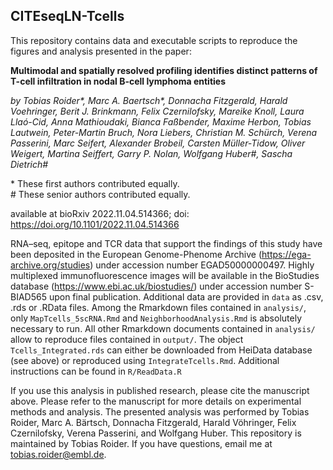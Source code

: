 ## CITEseqLN-Tcells

This repository contains data and executable scripts to reproduce the figures and analysis presented in the paper:

**Multimodal and spatially resolved profiling identifies distinct patterns of T-cell infiltration in nodal B-cell lymphoma entities**  

*by Tobias Roider\*, Marc A. Baertsch\*, Donnacha Fitzgerald, Harald Voehringer, Berit J. Brinkmann, Felix Czernilofsky, Mareike Knoll, Laura Llaó-Cid, Anna Mathioudaki, Bianca Faßbender, Maxime Herbon, Tobias Lautwein, Peter-Martin Bruch, Nora Liebers, Christian M. Schürch, Verena Passerini, Marc Seifert, Alexander Brobeil, Carsten Müller-Tidow, Oliver Weigert, Martina Seiffert, Garry P. Nolan, Wolfgang Huber#, Sascha Dietrich#*

\* These first authors contributed equally.  
\# These senior authors contributed equally.

available at bioRxiv 2022.11.04.514366; doi: https://doi.org/10.1101/2022.11.04.514366

RNA–seq, epitope and TCR data that support the findings of this study have been deposited in the European Genome-Phenome Archive (https://ega-archive.org/studies) under accession number EGAD50000000497.  Highly multiplexed immunofluorescence images will be available in the BioStudies database (https://www.ebi.ac.uk/biostudies/) under accession number S-BIAD565 upon final publication. 
Additional data are provided in `data` as .csv, .rds or .RData files. 
Among the Rmarkdown files contained in `analysis/`, only `MapTcells_5scRNA.Rmd` and `NeighborhoodAnalysis.Rmd` is absolutely necessary to run. All other Rmarkdown documents contained in `analysis/` allow to reproduce files contained in `output/`. The object `Tcells_Integrated.rds` can either be downloaded from HeiData database (see above) or reproduced using `IntegrateTcells.Rmd`. Additional instructions can be found in `R/ReadData.R`

If you use this analysis in published research, please cite the manuscript above. Please refer to the manuscript for more details on experimental methods and analysis. The presented analysis was performed by Tobias Roider, Marc A. Bärtsch, Donnacha Fitzgerald, Harald Vöhringer, Felix Czernilofsky, Verena Passerini, and Wolfgang Huber. This repository is maintained by Tobias Roider. If you have questions, email me at tobias.roider@embl.de.
